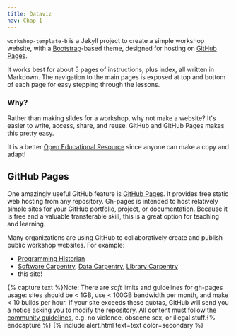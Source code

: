 ```yaml
---
title: Dataviz
nav: Chap 1
---
```


`workshop-template-b` is a Jekyll project to create a simple workshop website, with a [Bootstrap](https://getbootstrap.com/)-based theme, designed for hosting on [GitHub Pages](https://pages.github.com/).

It works best for about 5 pages of instructions, plus index, all written in Markdown. 
The navigation to the main pages is exposed at top and bottom of each page for easy stepping through the lessons.

### Why?

Rather than making slides for a workshop, why not make a website? 
It's easier to write, access, share, and reuse. 
GitHub and GitHub Pages makes this pretty easy.

It is a better [Open Educational Resource](https://en.wikipedia.org/wiki/Open_educational_resources) since anyone can make a copy and adapt!

## GitHub Pages 

One amazingly useful GitHub feature is [GitHub Pages](https://guides.github.com/features/pages/).
It provides free static web hosting from any repository.
Gh-pages is intended to host relatively simple sites for your GitHub portfolio, project, or documentation.
Because it is free and a valuable transferable skill, this is a great option for teaching and learning.

Many organizations are using GitHub to collaboratively create and publish public workshop websites. 
For example: 

- [Programming Historian](http://programminghistorian.org/)
- [Software Carpentry](https://software-carpentry.org/), [Data Carpentry](http://www.datacarpentry.org/), [Library Carpentry](https://librarycarpentry.org/)
- this site!

{% capture text %}Note:
There are *soft* limits and guidelines for gh-pages usage: sites should be < 1GB, use < 100GB bandwidth per month, and make < 10 builds per hour.
If your site exceeds these quotas, GitHub will send you a notice asking you to modify the repository.
All content must follow the [community guidelines](https://help.github.com/articles/github-community-guidelines/), e.g. no violence, obscene sex, or illegal stuff.{% endcapture %}
{% include alert.html text=text color=secondary %}
